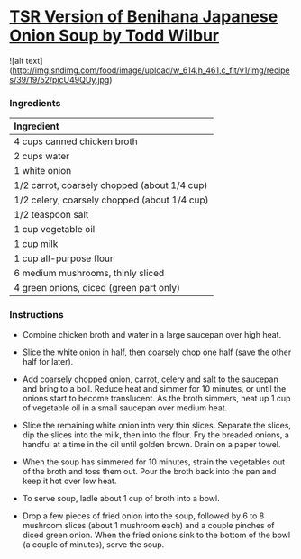 # [TSR Version of Benihana Japanese Onion Soup by Todd Wilbur](http://www.food.com/recipe/tsr-version-of-benihana-japanese-onion-soup-by-todd-wilbur-391952)
![alt text]
(http://img.sndimg.com/food/image/upload/w_614,h_461,c_fit/v1/img/recipes/39/19/52/picU49QUy.jpg)
### Ingredients
|Ingredient|
|:-------|
|4  cups  canned chicken broth|
|2  cups  water|
|1    white onion|
|1/2   carrot, coarsely chopped (about 1/4 cup)|
|1/2   celery, coarsely chopped (about 1/4 cup)|
|1/2 teaspoon  salt|
|1  cup  vegetable oil|
|1  cup  milk|
|1  cup  all-purpose flour|
|6  medium  mushrooms, thinly sliced|
|4    green onions, diced (green part only)|

### Instructions

* Combine chicken broth and water in a large saucepan over high heat.

* Slice the white onion in half, then coarsely chop one half (save the other half for later).

* Add coarsely chopped onion, carrot, celery and salt to the saucepan and bring to a boil. Reduce heat and simmer for 10 minutes, or until the onions start to become translucent. As the broth simmers, heat up 1 cup of vegetable oil in a small saucepan over medium heat.

* Slice the remaining white onion into very thin slices. Separate the slices, dip the slices into the milk, then into the flour. Fry the breaded onions, a handful at a time in the oil until golden brown. Drain on a paper towel.

* When the soup has simmered for 10 minutes, strain the vegetables out of the broth and toss them out. Pour the broth back into the pan and keep it hot over low heat.

* To serve soup, ladle about 1 cup of broth into a bowl.

* Drop a few pieces of fried onion into the soup, followed by 6 to 8 mushroom slices (about 1 mushroom each) and a couple pinches of diced green onion. When the fried onions sink to the bottom of the bowl (a couple of minutes), serve the soup.